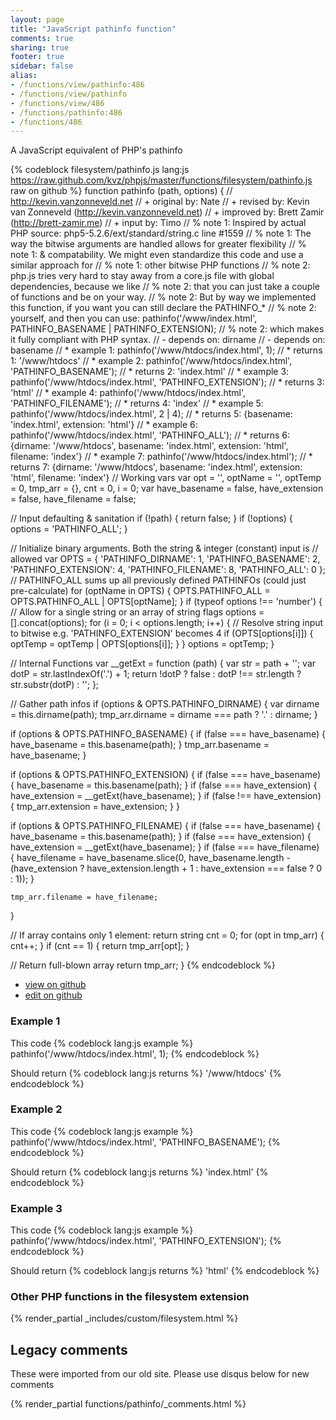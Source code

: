 ```yaml
---
layout: page
title: "JavaScript pathinfo function"
comments: true
sharing: true
footer: true
sidebar: false
alias:
- /functions/view/pathinfo:486
- /functions/view/pathinfo
- /functions/view/486
- /functions/pathinfo:486
- /functions/486
---
```

<!-- Generated by Rakefile:build -->
A JavaScript equivalent of PHP's pathinfo

{% codeblock filesystem/pathinfo.js lang:js https://raw.github.com/kvz/phpjs/master/functions/filesystem/pathinfo.js raw on github %}
function pathinfo (path, options) {
  // http://kevin.vanzonneveld.net
  // +   original by: Nate
  // +    revised by: Kevin van Zonneveld (http://kevin.vanzonneveld.net)
  // +    improved by: Brett Zamir (http://brett-zamir.me)
  // +    input by: Timo
  // %        note 1: Inspired by actual PHP source: php5-5.2.6/ext/standard/string.c line #1559
  // %        note 1: The way the bitwise arguments are handled allows for greater flexibility
  // %        note 1: & compatability. We might even standardize this code and use a similar approach for
  // %        note 1: other bitwise PHP functions
  // %        note 2: php.js tries very hard to stay away from a core.js file with global dependencies, because we like
  // %        note 2: that you can just take a couple of functions and be on your way.
  // %        note 2: But by way we implemented this function, if you want you can still declare the PATHINFO_*
  // %        note 2: yourself, and then you can use: pathinfo('/www/index.html', PATHINFO_BASENAME | PATHINFO_EXTENSION);
  // %        note 2: which makes it fully compliant with PHP syntax.
  // -    depends on: dirname
  // -    depends on: basename
  // *     example 1: pathinfo('/www/htdocs/index.html', 1);
  // *     returns 1: '/www/htdocs'
  // *     example 2: pathinfo('/www/htdocs/index.html', 'PATHINFO_BASENAME');
  // *     returns 2: 'index.html'
  // *     example 3: pathinfo('/www/htdocs/index.html', 'PATHINFO_EXTENSION');
  // *     returns 3: 'html'
  // *     example 4: pathinfo('/www/htdocs/index.html', 'PATHINFO_FILENAME');
  // *     returns 4: 'index'
  // *     example 5: pathinfo('/www/htdocs/index.html', 2 | 4);
  // *     returns 5: {basename: 'index.html', extension: 'html'}
  // *     example 6: pathinfo('/www/htdocs/index.html', 'PATHINFO_ALL');
  // *     returns 6: {dirname: '/www/htdocs', basename: 'index.html', extension: 'html', filename: 'index'}
  // *     example 7: pathinfo('/www/htdocs/index.html');
  // *     returns 7: {dirname: '/www/htdocs', basename: 'index.html', extension: 'html', filename: 'index'}
  // Working vars
  var opt = '',
    optName = '',
    optTemp = 0,
    tmp_arr = {},
    cnt = 0,
    i = 0;
  var have_basename = false,
    have_extension = false,
    have_filename = false;

  // Input defaulting & sanitation
  if (!path) {
    return false;
  }
  if (!options) {
    options = 'PATHINFO_ALL';
  }

  // Initialize binary arguments. Both the string & integer (constant) input is
  // allowed
  var OPTS = {
    'PATHINFO_DIRNAME': 1,
    'PATHINFO_BASENAME': 2,
    'PATHINFO_EXTENSION': 4,
    'PATHINFO_FILENAME': 8,
    'PATHINFO_ALL': 0
  };
  // PATHINFO_ALL sums up all previously defined PATHINFOs (could just pre-calculate)
  for (optName in OPTS) {
    OPTS.PATHINFO_ALL = OPTS.PATHINFO_ALL | OPTS[optName];
  }
  if (typeof options !== 'number') { // Allow for a single string or an array of string flags
    options = [].concat(options);
    for (i = 0; i < options.length; i++) {
      // Resolve string input to bitwise e.g. 'PATHINFO_EXTENSION' becomes 4
      if (OPTS[options[i]]) {
        optTemp = optTemp | OPTS[options[i]];
      }
    }
    options = optTemp;
  }

  // Internal Functions
  var __getExt = function (path) {
    var str = path + '';
    var dotP = str.lastIndexOf('.') + 1;
    return !dotP ? false : dotP !== str.length ? str.substr(dotP) : '';
  };


  // Gather path infos
  if (options & OPTS.PATHINFO_DIRNAME) {
    var dirname = this.dirname(path);
    tmp_arr.dirname = dirname === path ? '.' : dirname;
  }

  if (options & OPTS.PATHINFO_BASENAME) {
    if (false === have_basename) {
      have_basename = this.basename(path);
    }
    tmp_arr.basename = have_basename;
  }

  if (options & OPTS.PATHINFO_EXTENSION) {
    if (false === have_basename) {
      have_basename = this.basename(path);
    }
    if (false === have_extension) {
      have_extension = __getExt(have_basename);
    }
    if (false !== have_extension) {
      tmp_arr.extension = have_extension;
    }
  }

  if (options & OPTS.PATHINFO_FILENAME) {
    if (false === have_basename) {
      have_basename = this.basename(path);
    }
    if (false === have_extension) {
      have_extension = __getExt(have_basename);
    }
    if (false === have_filename) {
      have_filename = have_basename.slice(0, have_basename.length - (have_extension ? have_extension.length + 1 : have_extension === false ? 0 : 1));
    }

    tmp_arr.filename = have_filename;
  }


  // If array contains only 1 element: return string
  cnt = 0;
  for (opt in tmp_arr) {
    cnt++;
  }
  if (cnt == 1) {
    return tmp_arr[opt];
  }

  // Return full-blown array
  return tmp_arr;
}
{% endcodeblock %}

 - [view on github](https://github.com/kvz/phpjs/blob/master/functions/filesystem/pathinfo.js)
 - [edit on github](https://github.com/kvz/phpjs/edit/master/functions/filesystem/pathinfo.js)

### Example 1
This code
{% codeblock lang:js example %}
pathinfo('/www/htdocs/index.html', 1);
{% endcodeblock %}

Should return
{% codeblock lang:js returns %}
'/www/htdocs'
{% endcodeblock %}

### Example 2
This code
{% codeblock lang:js example %}
pathinfo('/www/htdocs/index.html', 'PATHINFO_BASENAME');
{% endcodeblock %}

Should return
{% codeblock lang:js returns %}
'index.html'
{% endcodeblock %}

### Example 3
This code
{% codeblock lang:js example %}
pathinfo('/www/htdocs/index.html', 'PATHINFO_EXTENSION');
{% endcodeblock %}

Should return
{% codeblock lang:js returns %}
'html'
{% endcodeblock %}


### Other PHP functions in the filesystem extension
{% render_partial _includes/custom/filesystem.html %}
## Legacy comments
These were imported from our old site. Please use disqus below for new comments
<div style="overflow-y: scroll; max-height: 500px;">
{% render_partial functions/pathinfo/_comments.html %}
</div>
